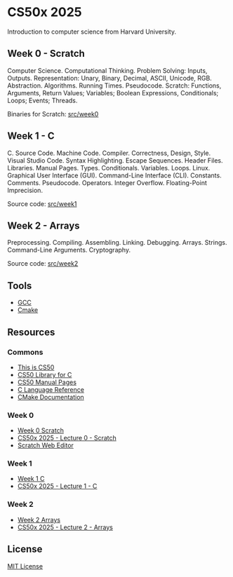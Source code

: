 # CS50x 2025

Introduction to computer science from Harvard University.

## Week 0 - Scratch

Computer Science. Computational Thinking. Problem Solving: Inputs, Outputs. Representation: Unary, Binary, Decimal, ASCII, Unicode, RGB. Abstraction. Algorithms. Running Times. Pseudocode. Scratch: Functions, Arguments, Return Values; Variables; Boolean Expressions, Conditionals; Loops; Events; Threads.

Binaries for Scratch: [src/week0](src/week0)

## Week 1 - C

C. Source Code. Machine Code. Compiler. Correctness, Design, Style. Visual Studio Code. Syntax Highlighting. Escape Sequences. Header Files. Libraries. Manual Pages. Types. Conditionals. Variables. Loops. Linux. Graphical User Interface (GUI). Command-Line Interface (CLI). Constants. Comments. Pseudocode. Operators. Integer Overflow. Floating-Point Imprecision.

Source code: [src/week1](src/week1)

## Week 2 - Arrays

Preprocessing. Compiling. Assembling. Linking. Debugging. Arrays. Strings. Command-Line Arguments. Cryptography.

Source code: [src/week2](src/week2)

## Tools

- [GCC](https://gcc.gnu.org/)
- [Cmake](https://cmake.org/)

## Resources

### Commons

- [This is CS50](https://cs50.harvard.edu/x/2025/)
- [CS50 Library for C](https://github.com/cs50/libcs50)
- [CS50 Manual Pages](https://manual.cs50.io/)
- [C Language Reference](https://learn.microsoft.com/en-us/cpp/c-language/c-language-reference?view=msvc-170)
- [CMake Documentation](https://cmake.org/cmake/help/latest/)

### Week 0

- [Week 0 Scratch](https://cs50.harvard.edu/x/2025/weeks/0/)
- [CS50x 2025 - Lecture 0 - Scratch](https://www.youtube.com/watch?v=2WtPyqwTLKM)
- [Scratch Web Editor](https://scratch.mit.edu/projects/editor/)

### Week 1

- [Week 1 C](https://cs50.harvard.edu/x/2025/weeks/1/)
- [CS50x 2025 - Lecture 1 - C](https://www.youtube.com/watch?v=89cbCbWrM4U)

### Week 2

- [Week 2 Arrays](https://cs50.harvard.edu/x/2025/weeks/2/)
- [CS50x 2025 - Lecture 2 - Arrays](https://www.youtube.com/watch?v=Y8qnryVy5sQ)

## License

[MIT License](LICENSE.md)
